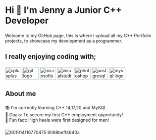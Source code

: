 <h1 align="left">Hi 👋 I'm Jenny a Junior C++ Developer</h1>

###

<p align="left">Welcome to my GitHub page, this is where I upload all my C++ Portfolio projects, to showcase my development as a programmer.</p>

###

<h2 align="left">I really enjoying coding with;</h2>

###

<div align="left">
  <img src="https://cdn.jsdelivr.net/gh/devicons/devicon/icons/cplusplus/cplusplus-original.svg" height="40" width="52" alt="cplusplus logo"  />
  <img src="https://cdn.jsdelivr.net/gh/devicons/devicon/icons/git/git-original.svg" height="40" width="52" alt="git logo"  />
  <img src="https://cdn.jsdelivr.net/gh/devicons/devicon/icons/microsoftsqlserver/microsoftsqlserver-plain.svg" height="40" width="52" alt="microsoftsqlserver logo"  />
  <img src="https://cdn.jsdelivr.net/gh/devicons/devicon/icons/visualstudio/visualstudio-plain.svg" height="40" width="52" alt="visualstudio logo"  />
  <img src="https://cdn.jsdelivr.net/gh/devicons/devicon/icons/photoshop/photoshop-plain.svg" height="40" width="52" alt="photoshop logo"  />
  <img src="https://cdn.jsdelivr.net/gh/devicons/devicon/icons/postgresql/postgresql-original.svg" height="40" width="52" alt="postgresql logo"  />
  <img src="https://cdn.jsdelivr.net/gh/devicons/devicon/icons/mysql/mysql-original.svg" height="40" width="52" alt="mysql logo"  />
</div>

###

<h2 align="left">About me</h2>

###

<p align="left">📚 I'm currently learning C++ 14,17,20 and MySQL<br>🎯 Goals: To secure my first C++ employment opportunity! <br>🎲 Fun fact: High heels were first designed for men!</p>

###

![601014116770475 6068beff4640a](https://user-images.githubusercontent.com/107795749/227989258-1bd2c456-dbb0-40ec-9f88-18d508955418.gif)

